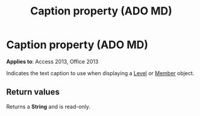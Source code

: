 ﻿---
title: Caption property (ADO MD)
TOCTitle: Caption property (ADO MD)
ms:assetid: c93aaeda-2733-ade8-befe-beba25503152
ms:mtpsurl: https://msdn.microsoft.com/library/JJ249980(v=office.15)
ms:contentKeyID: 48547675
ms.date: 09/18/2015
mtps_version: v=office.15
---

# Caption property (ADO MD)


**Applies to**: Access 2013, Office 2013

Indicates the text caption to use when displaying a [Level](level-object-ado-md.md) or [Member](member-object-ado-md.md) object.

## Return values

Returns a **String** and is read-only.

